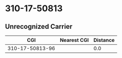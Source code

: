 # 310-17-50813
## Unrecognized Carrier


| CGI | Nearest CGI | Distance |
|-----|-------------|----------|
| 310-17-50813-96 |  | 0.0 |
